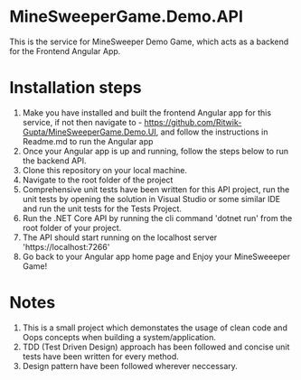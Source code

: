 # MineSweeperGame.Demo.API
This is the service for MineSweeper Demo Game, which acts as a backend for the Frontend Angular App.

# Installation steps

1. Make you have installed and built the frontend Angular app for this service, if not then navigate to - https://github.com/Ritwik-Gupta/MineSweeperGame.Demo.UI, and follow the instructions in Readme.md to run the Angular app
2. Once your Angular app is up and running, follow the steps below to run the backend API.
3. Clone this repository on your local machine.
4. Navigate to the root folder of the project
5. Comprehensive unit tests have been written for this API project, run the unit tests by opening the solution in Visual Studio or some similar IDE and run the unit tests for the Tests Project.
6. Run the .NET Core API by running the cli command 'dotnet run' from the root folder of your project.
7. The API should start running on the localhost server 'https://localhost:7266'
8. Go back to your Angular app home page and Enjoy your MineSweeeper Game!

# Notes
1. This is a small project which demonstates the usage of clean code and Oops concepts when building a system/application.
2. TDD (Test Driven Design) approach has been followed and concise unit tests have been written for every method.
3. Design pattern have been followed wherever neccessary.

   
